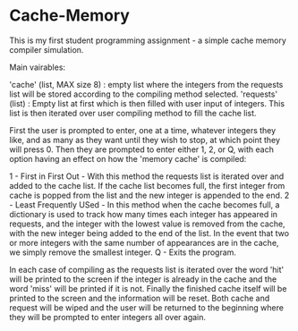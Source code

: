 # Cache-Memory
This is my first student programming assignment - a simple cache memory compiler simulation.

Main vairables:

'cache' (list, MAX size 8) : empty list where the integers from the requests list will be stored according to the compiling method selected.
'requests' (list) : Empty list at first which is then filled with user input of integers. This list is then iterated over user compiling method to fill the cache list.


First the user is prompted to enter, one at a time, whatever integers they like, and as many as they want until they wish to stop, at which point they will press 0.
Then they are prompted to enter either 1, 2, or Q, with each option having an effect on how the 'memory cache' is compiled:

1 - First in First Out - With this method the requests list is iterated over and added to the cache list. If the cache list becomes full, the first integer from cache is popped from the list and the new integer is appended to the end.
2 - Least Frequently USed - In this method when the cache becomes full, a dictionary is used to track how many times each integer has appeared in requests, and the integer with the lowest value is removed from the cache, with the new integer being added to the end of the list. In the event that two or more integers with the same number of appearances are in the cache, we simply remove the smallest integer.
Q - Exits the program.

In each case of compiling as the requests list is iterated over the word 'hit' will be printed to the screen if the integer is already in the cache and the word 'miss' will be printed if it is not. Finally the finished cache itself will be printed to the screen and the information will be reset. Both cache and request will be wiped and the user will be returned to the beginning where they will be prompted to enter integers all over again.
